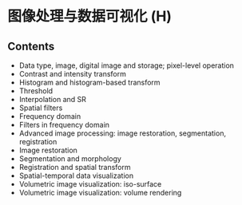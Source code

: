 # 图像处理与数据可视化 (H)

## Contents

* Data type, image, digital image and storage; pixel-level operation
* Contrast and intensity transform
* Histogram and histogram-based transform
* Threshold
* Interpolation and SR
* Spatial filters
* Frequency domain
* Filters in frequency domain
* Advanced image processing: image restoration, segmentation, registration
* Image restoration
* Segmentation and morphology
* Registration and spatial transform
* Spatial-temporal data visualization
* Volumetric image visualization: iso-surface
* Volumetric image visualization: volume rendering
